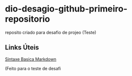 # dio-desagio-github-primeiro-repositorio

reposito criado para desafio de projeo (Teste)

## Links  Úteis
[Sintaxe Basica Markdown](https://markdown.net.br/sintaxe-basica/)












(Feito para o teste de desafi
